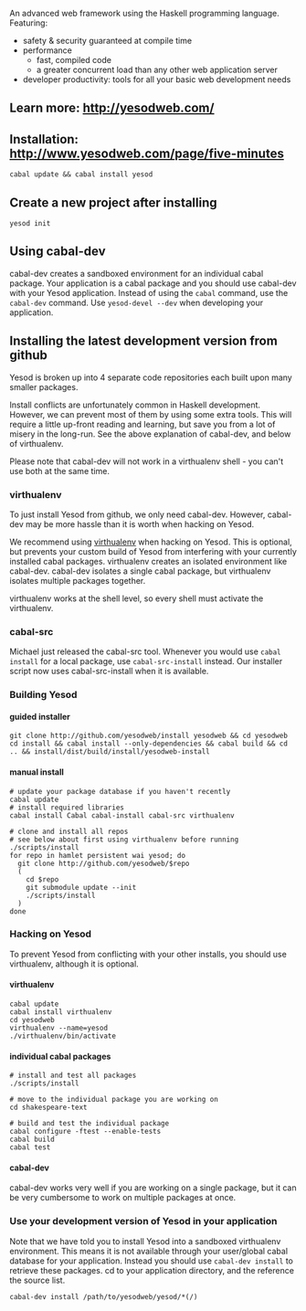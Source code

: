 An advanced web framework using the Haskell programming language. Featuring:

  * safety & security guaranteed at compile time
  * performance
    * fast, compiled code
    * a greater concurrent load than any other web application server
  * developer productivity: tools for all your basic web development 
    needs

## Learn more: http://yesodweb.com/

## Installation: http://www.yesodweb.com/page/five-minutes

    cabal update && cabal install yesod

## Create a new project after installing

    yesod init


## Using cabal-dev

cabal-dev creates a sandboxed environment for an individual cabal package.
Your application is a cabal package and you should use cabal-dev with your Yesod application.
Instead of using the `cabal` command, use the `cabal-dev` command.
Use `yesod-devel --dev` when developing your application.

## Installing the latest development version from github

Yesod is broken up into 4 separate code repositories each built upon many smaller packages.

Install conflicts are unfortunately common in Haskell development.
However, we can prevent most of them by using some extra tools.
This will require a little up-front reading and learning, but save you from a lot of misery in the long-run.
See the above explanation of cabal-dev, and below of virthualenv.

Please note that cabal-dev will not work in a virthualenv shell - you can't use both at the same time.

### virthualenv

To just install Yesod from github, we only need cabal-dev. However, cabal-dev may be more hassle than it is worth when hacking on Yesod.

We recommend using [virthualenv](http://hackage.haskell.org/package/virthualenv) when hacking on Yesod.
This is optional, but prevents your custom build of Yesod from interfering with your currently installed cabal packages.
virthualenv creates an isolated environment like cabal-dev.
cabal-dev isolates a single cabal package, but virthualenv isolates multiple packages together.

virthualenv works at the shell level, so every shell must activate the virthualenv.

### cabal-src

Michael just released the cabal-src tool. Whenever you would use `cabal install` for a local package, use `cabal-src-install` instead.
Our installer script now uses cabal-src-install when it is available.

### Building Yesod

#### guided installer
~~~ { .bash }
git clone http://github.com/yesodweb/install yesodweb && cd yesodweb
cd install && cabal install --only-dependencies && cabal build && cd .. && install/dist/build/install/yesodweb-install
~~~

#### manual install

~~~ { .bash }
# update your package database if you haven't recently
cabal update
# install required libraries
cabal install Cabal cabal-install cabal-src virthualenv

# clone and install all repos
# see below about first using virthualenv before running ./scripts/install
for repo in hamlet persistent wai yesod; do
  git clone http://github.com/yesodweb/$repo
  (
    cd $repo
    git submodule update --init
    ./scripts/install
  )
done
~~~

### Hacking on Yesod

To prevent Yesod from conflicting with your other installs, you should use virthualenv, although it is optional.

#### virthualenv

~~~ { .bash }
cabal update
cabal install virthualenv
cd yesodweb
virthualenv --name=yesod
./virthualenv/bin/activate
~~~

#### individual cabal packages

~~~ { .bash }
# install and test all packages
./scripts/install

# move to the individual package you are working on
cd shakespeare-text

# build and test the individual package
cabal configure -ftest --enable-tests
cabal build
cabal test
~~~

#### cabal-dev

cabal-dev works very well if you are working on a single package, but it can be very cumbersome to work on multiple packages at once.

### Use your development version of Yesod in your application

Note that we have told you to install Yesod into a sandboxed virthualenv environment.
This means it is not available through your user/global cabal database for your application.
Instead you should use `cabal-dev install` to retrieve these packages.
cd to your application directory, and the reference the source list.

~~~ { .bash }
cabal-dev install /path/to/yesodweb/yesod/*(/)
~~~
